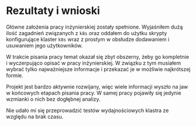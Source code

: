 
# Rezultaty i wnioski

Główne założenia pracy inżynierskiej zostały spełnione. Wyjaśniłem dużą ilość
zagadnień związanych z `k8s` oraz oddałem do użytku skrypty konfigurujące
klaster `k8s` wraz z prostym w obsłudze dodawaniem i usuwaniem jego
użytkowników.

W trakcie pisania pracy temat okazał się zbyt obszerny, żeby go kompletnie i
wyczerpująco opisać w pracy inżynierskiej. W związku z tym musiałem wybrać
tylko najważniejsze informacje i przekazać je w możliwie najkrótszej formie.

Projekt jest bardzo aktywnie rozwijany, więc wiele informacji wyszło na jaw
w końcowych etapach pisania pracy. W samej pracy pojawiły się jedynie
wzmianki o nich bez dogłębnej analizy.

Nie udało mi się przeprowadzić testów wydajnościowych klastra ze względu na
brak czasu.
